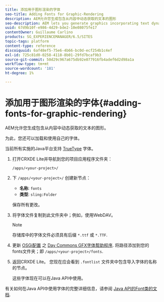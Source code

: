 ```yaml
---
title: 添加用于图形渲染的字体
seo-title: Adding Fonts for Graphic-Rendering
description: AEM允许您生成包含从内容中动态获取的文本的图形
seo-description: AEM lets you generate graphics incorporating text dynamically taken from your content
uuid: 67d9b10f-e986-4d29-bde2-10e08075fe17
contentOwner: Guillaume Carlino
products: SG_EXPERIENCEMANAGER/6.5/SITES
topic-tags: platform
content-type: reference
discoiquuid: 6af48ef5-75e6-4b66-bc0d-ecf254b1c4ef
exl-id: 725c81d0-0258-4118-8b01-29fd7bcaf9b3
source-git-commit: 50d29c967a675db92e077916fb4adef6d2d98a1a
workflow-type: tm+mt
source-wordcount: '181'
ht-degree: 1%

---
```


# 添加用于图形渲染的字体{#adding-fonts-for-graphic-rendering}

AEM允许您生成包含从内容中动态获取的文本的图形。

为此，您还可以加载和使用自己的字体。

当前所有实施的Java平台支持 [TrueType](https://en.wikipedia.org/wiki/Truetype) 字体。

1. 打开CRXDE Lite并导航到您的项目应用程序文件夹：

   `/apps/<your-project>/`

1. 下 `/apps/<your-project>/` 创建新节点：

   * **名称**: `fonts`
   * **类型**: `sling:Folder`

   保存所有更改。

1. 将字体文件复制到此文件夹中；例如，使用WebDAV。

   >[!NOTE]
   >
   >存储库中的字体文件必须具有后缀 `*.ttf` 或 `*.TTF`.

1. 更新 [OSGi配置](/help/sites-deploying/configuring-osgi.md) 之 [Day Commons GFX字体帮助程序](/help/sites-deploying/osgi-configuration-settings.md). 将路径添加到您的fonts文件夹；即 `/apps/<your-project>/fonts`.

1. 返回CRXDE Lite。 您现在应会看到 `.fontlist` 文件夹中包含导入字体的名称的节点。

   这些字体现在可以在Java API中使用。

有关如何在Java API中使用字体的完整详细信息，请参阅 [Java API的Font类的文档](https://download.oracle.com/javase/6/docs/api/java/awt/Font.html).
